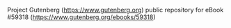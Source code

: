 Project Gutenberg (https://www.gutenberg.org) public repository for
eBook #59318 (https://www.gutenberg.org/ebooks/59318)
